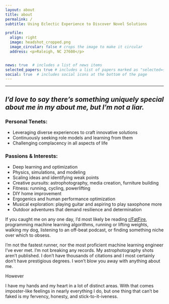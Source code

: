 ```yaml
---
layout: about
title: about
permalink: /
subtitle: Using Eclectic Experience to Discover Novel Solutions

profile:
  align: right
  image: headshot_cropped.png
  image_circular: false # crops the image to make it circular
  address: <p>Raleigh, NC 27608</p>


news: true  # includes a list of news items
selected_papers: true # includes a list of papers marked as "selected={true}"
social: true  # includes social icons at the bottom of the page
---
```


---
## _I’d love to say there’s something uniquely special about me in my about me, but I’m not a liar._

### **Personal Tenets:**
- Leveraging diverse experiences to craft innovative solutions
- Continuously seeking role models and learning from them
- Challenging complacency in all aspects of life

### **Passions & Interests:**
- Deep learning and optimization
- Physics, simulations, and modeling
- Scaling ideas and identifying weak points
- Creative pursuits: astrophotography, media creation, furniture building
- Fitness: running, cycling, powerlifting
- DIY home improvement
- Ergogenics and human performance optimization
- Musical exploration: playing guitar and aspiring to play saxophone more
- Outdoor adventures that demand resilience and determination


If you caught me on any one day, I’d most likely be reading [r/FatFire](https://www.reddit.com/r/fatFIRE/), programming machine learning algorithms, running or lifting weights, walking my dog, listening to an off-beat podcast, or finding something niche over which to obsess.

I’m not the fastest runner, nor the most proficient machine learning engineer I’ve ever met. I’m not breaking any records. My astrophotography shots aren’t published. I don’t have thousands of citations and I most certainly don’t have prestigious degrees. I won’t blow you away with anything about me.

However

I have my hands and my heart in a lot of distinct areas.
With that comes imposter-like feelings in nearly everything I do, but one thing that can’t be faked is my fervency, honesty, and stick-to-it-iveness.